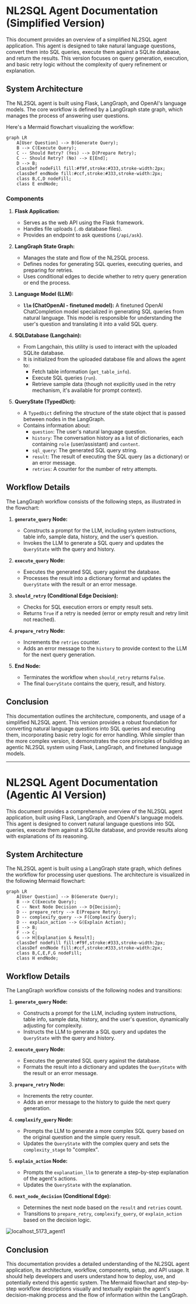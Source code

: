 # NL2SQL Agent Documentation (Simplified Version)

This document provides an overview of a simplified NL2SQL agent application. This agent is designed to take natural language questions, convert them into SQL queries, execute them against a SQLite database, and return the results. This version focuses on query generation, execution, and basic retry logic without the complexity of query refinement or explanation.

## System Architecture

The NL2SQL agent is built using Flask, LangGraph, and OpenAI's language models.  The core workflow is defined by a LangGraph state graph, which manages the process of answering user questions.

Here's a Mermaid flowchart visualizing the workflow:

```mermaid
graph LR
    A[User Question] --> B(Generate Query);
    B --> C(Execute Query);
    C -- Should Retry? (Yes) --> D(Prepare Retry);
    C -- Should Retry? (No) --> E[End];
    D --> B;
    classDef nodeFill fill:#f9f,stroke:#333,stroke-width:2px;
    classDef endNode fill:#ccf,stroke:#333,stroke-width:2px;
    class B,C,D nodeFill;
    class E endNode;
```

### Components

1.  **Flask Application:**
    *   Serves as the web API using the Flask framework.
    *   Handles file uploads (`.db` database files).
    *   Provides an endpoint to ask questions (`/api/ask`).

2.  **LangGraph State Graph:**
    *   Manages the state and flow of the NL2SQL process.
    *   Defines nodes for generating SQL queries, executing queries, and preparing for retries.
    *   Uses conditional edges to decide whether to retry query generation or end the process.

3.  **Language Model (LLM):**
    *   **`llm` (ChatOpenAI - finetuned model):** A finetuned OpenAI ChatCompletion model specialized in generating SQL queries from natural language. This model is responsible for understanding the user's question and translating it into a valid SQL query.

4.  **SQLDatabase (Langchain):**
    *   From Langchain, this utility is used to interact with the uploaded SQLite database.
    *   It is initialized from the uploaded database file and allows the agent to:
        *   Fetch table information (`get_table_info`).
        *   Execute SQL queries (`run`).
        *   Retrieve sample data (though not explicitly used in the retry mechanism, it's available for prompt context).

5.  **QueryState (TypedDict):**
    *   A `TypedDict` defining the structure of the state object that is passed between nodes in the LangGraph.
    *   Contains information about:
        *   `question`: The user's natural language question.
        *   `history`: The conversation history as a list of dictionaries, each containing `role` (user/assistant) and `content`.
        *   `sql_query`: The generated SQL query string.
        *   `result`: The result of executing the SQL query (as a dictionary) or an error message.
        *   `retries`: A counter for the number of retry attempts.

## Workflow Details

The LangGraph workflow consists of the following steps, as illustrated in the flowchart:

1. **`generate_query` Node:**
    * Constructs a prompt for the LLM, including system instructions, table info, sample data, history, and the user's question.
    * Invokes the LLM to generate a SQL query and updates the `QueryState` with the query and history.

2. **`execute_query` Node:**
    * Executes the generated SQL query against the database.
    * Processes the result into a dictionary format and updates the `QueryState` with the result or an error message.

3. **`should_retry` (Conditional Edge Decision):**
    * Checks for SQL execution errors or empty result sets.
    * Returns `True` if a retry is needed (error or empty result and retry limit not reached).

4. **`prepare_retry` Node:**
    * Increments the `retries` counter.
    * Adds an error message to the `history` to provide context to the LLM for the next query generation.

5. **End Node:**
    * Terminates the workflow when `should_retry` returns `False`.
    * The final `QueryState` contains the query, result, and history.

## Conclusion

This documentation outlines the architecture, components, and usage of a simplified NL2SQL agent. This version provides a robust foundation for converting natural language questions into SQL queries and executing them, incorporating basic retry logic for error handling. While simpler than the more complex version, it demonstrates the core principles of building an agentic NL2SQL system using Flask, LangGraph, and finetuned language models.

---

# NL2SQL Agent Documentation (Agentic AI Version)

This document provides a comprehensive overview of the NL2SQL agent application, built using Flask, LangGraph, and OpenAI's language models. This agent is designed to convert natural language questions into SQL queries, execute them against a SQLite database, and provide results along with explanations of its reasoning.

## System Architecture

The NL2SQL agent is built using a LangGraph state graph, which defines the workflow for processing user questions. The architecture is visualized in the following Mermaid flowchart:

```mermaid
graph LR
    A[User Question] --> B(Generate Query);
    B --> C(Execute Query);
    C -- Next Node Decision --> D{Decision};
    D -- prepare_retry --> E(Prepare Retry);
    D -- complexify_query --> F(Complexify Query);
    D -- explain_action --> G(Explain Action);
    E --> B;
    F --> C;
    G --> H[Explanation & Result];
    classDef nodeFill fill:#f9f,stroke:#333,stroke-width:2px;
    classDef endNode fill:#ccf,stroke:#333,stroke-width:2px;
    class B,C,E,F,G nodeFill;
    class H endNode;
```

## Workflow Details

The LangGraph workflow consists of the following nodes and transitions:

1. **`generate_query` Node:**
    * Constructs a prompt for the LLM, including system instructions, table info, sample data, history, and the user's question, dynamically adjusting for complexity.
    * Instructs the LLM to generate a SQL query and updates the `QueryState` with the query and history.

2. **`execute_query` Node:**
    * Executes the generated SQL query against the database.
    * Formats the result into a dictionary and updates the `QueryState` with the result or an error message.

3. **`prepare_retry` Node:**
    * Increments the retry counter.
    * Adds an error message to the history to guide the next query generation.

4. **`complexify_query` Node:**
    * Prompts the LLM to generate a more complex SQL query based on the original question and the simple query result.
    * Updates the `QueryState` with the complex query and sets the `complexity_stage` to "complex".

5. **`explain_action` Node:**
    * Prompts the `explanation_llm` to generate a step-by-step explanation of the agent's actions.
    * Updates the `QueryState` with the explanation.

6. **`next_node_decision` (Conditional Edge):**
    * Determines the next node based on the `result` and `retries` count.
    * Transitions to `prepare_retry`, `complexify_query`, or `explain_action` based on the decision logic.

![localhost_5173_agent1](https://github.com/user-attachments/assets/d092006b-de64-4328-a6bf-aedb6af93186)


## Conclusion

This documentation provides a detailed understanding of the NL2SQL agent application, its architecture, workflow, components, setup, and API usage. It should help developers and users understand how to deploy, use, and potentially extend this agentic system. The Mermaid flowchart and step-by-step workflow descriptions visually and textually explain the agent's decision-making process and the flow of information within the LangGraph.
